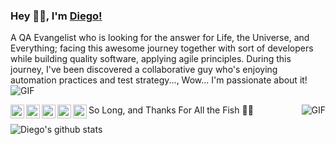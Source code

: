 ### Hey 👋🏽, I'm [Diego!](https://about.me/diegotomfurtado) 
A QA Evangelist who is looking for the answer for Life, the Universe, and Everything; facing this awesome journey together with sort of developers while building quality software, applying agile principles. During this journey, I've been discovered a collaborative guy who's enjoying automation practices and test strategy..., Wow... I'm passionate about it! <img alt="GIF" src="https://emoji.slack-edge.com/T03BTCQAJ/loveparrot/473151ca425cede5.gif" />

<a href="https://www.linkedin.com/in/diegotomfurtado/">
  <img align="left" alt="Diego Furtado LinkdeIN" width="22px" src="https://cdn.jsdelivr.net/npm/simple-icons@v3/icons/linkedin.svg" />
</a>
<a href="https://medium.com/@diegotomfurtado">
  <img align="left" alt="Diego's Medium" width="22px" src="https://cdn.jsdelivr.net/npm/simple-icons@3.1.0/icons/medium.svg" />
</a>
<a href="https://twitter.com/diegotomfurtado">
  <img align="left" alt="Diego Furtado | Twitter" width="22px" src="https://cdn.jsdelivr.net/npm/simple-icons@v3/icons/twitter.svg" />
</a>
<a href="https://www.instagram.com/diegotomfurtado/">
  <img align="left" alt="Diego's Instagram" width="22px" src="https://cdn.jsdelivr.net/npm/simple-icons@v3/icons/instagram.svg" />
</a>
<a href="https://www.facebook.com/diegotomfurtado">
  <img align="left" alt="Diego's Facebook" width="22px" src="https://cdn.jsdelivr.net/npm/simple-icons@3.1.0/icons/facebook.svg" />
</a>

<img align="right" alt="GIF" src="https://algoworksupload.s3.amazonaws.com/new-algoworks/wp-content/uploads/2016/05/16105109/Software-Test-Management.gif" />

So Long, and Thanks For All the Fish 👋🏽


![Diego's github stats](https://github-readme-stats.vercel.app/api?username=diegotomfurtado&show_icons=true&hide_border=true)

<!--
**diegotomfurtado/diegotomfurtado** is a ✨ _special_ ✨ repository because its `README.md` (this file) appears on your GitHub profile.

Here are some ideas to get you started:

- 🔭 I’m currently working on ...
- 🌱 I’m currently learning ...
- 👯 I’m looking to collaborate on ... 
- 🤔 I’m looking for help with ...
- 💬 Ask me about ...
- 📫 How to reach me: ...
- 😄 Pronouns: ...
- ⚡ Fun fact: ...
-->
